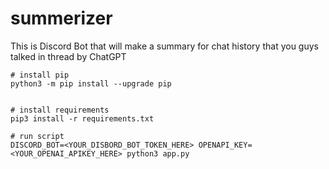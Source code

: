 # summerizer

This is Discord Bot that will make a summary for chat history that you guys talked in thread by ChatGPT

```shell
# install pip
python3 -m pip install --upgrade pip


# install requirements
pip3 install -r requirements.txt

# run script
DISCORD_BOT=<YOUR_DISBORD_BOT_TOKEN_HERE> OPENAPI_KEY=<YOUR_OPENAI_APIKEY_HERE> python3 app.py
```
